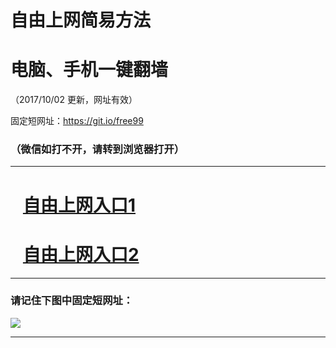 ﻿# 自由上网简易方法

# 电脑、手机一键翻墙

（2017/10/02 更新，网址有效）

固定短网址：https://git.io/free99

### （微信如打不开，请转到浏览器打开）


***





# &nbsp;&nbsp; <a href="http://ft3138414097.fwtz-zhenx1001.xyz/fwqtz01.html?t=100200131892 " target="_blank">自由上网入口1</a>
# &nbsp;&nbsp; <a href="http://ft2035720247.fw-tzzhen1002.xyz/fwqtz02.html?t=10020012970 " target="_blank">自由上网入口2</a>
***

### 请记住下图中固定短网址：

<img src="https://s3-us-west-2.amazonaws.com/fwq-1001/yjfq-20170905okok.png" /> 


***

